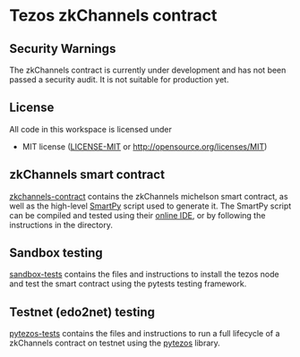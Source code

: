 # Tezos zkChannels contract

## Security Warnings

The zkChannels contract is currently under development and has not been passed a security audit. It is not suitable for production yet.

## License

All code in this workspace is licensed under

 * MIT license ([LICENSE-MIT](LICENSE-MIT) or http://opensource.org/licenses/MIT)

## zkChannels smart contract

[zkchannels-contract](zkchannels-contract) contains the zkChannels michelson smart contract, as well as the high-level [SmartPy](https://smartpy.io) script used to generate it. The SmartPy script can be compiled and tested using their [online IDE](https://smartpy.io), or by following the instructions in the directory.

## Sandbox testing

[sandbox-tests](sandbox-tests) contains the files and instructions to install the tezos node and test the smart contract using the pytests testing framework.

## Testnet (edo2net) testing

[pytezos-tests](pytezos-tests) contains the files and instructions to run a full lifecycle of a zkChannels contract on testnet using the [pytezos](https://pytezos.baking-bad.org) library.

